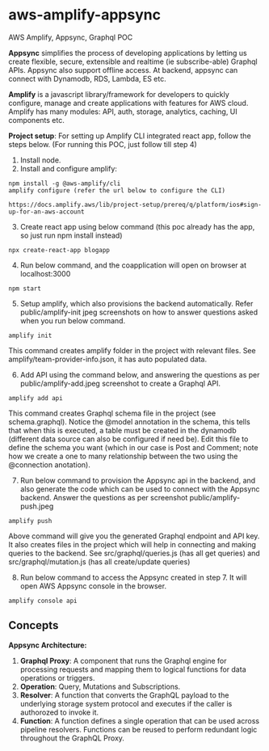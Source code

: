 # aws-amplify-appsync
AWS Amplify, Appsync, Graphql POC

**Appsync** simplifies the process of developing applications by letting us create flexible, secure, extensible and realtime (ie subscribe-able) Graphql APIs. Appsync also support offline access. At backend, appsync can connect with Dynamodb, RDS, Lambda, ES etc.

**Amplify** is a javascript library/framework for developers to quickly configure, manage and create applications with features for AWS cloud. Amplify has many modules: API, auth, storage, analytics, caching, UI components etc. 

**Project setup**:
For setting up Amplify CLI integrated react app, follow the steps below. (For running this POC, just follow till step 4)
1. Install node.
2. Install and configure amplify:
```
npm install -g @aws-amplify/cli
amplify configure (refer the url below to configure the CLI)

https://docs.amplify.aws/lib/project-setup/prereq/q/platform/ios#sign-up-for-an-aws-account

```
3. Create react app using below command (this poc already has the app, so just run npm install instead)
```
npx create-react-app blogapp
```
4. Run below command, and the coapplication will open on browser at localhost:3000
```
npm start
```
5. Setup amplify, which also provisions the backend automatically. Refer public/amplify-init jpeg screenshots on how to answer questions asked when you run below command.
```
amplify init
```
This command creates amplify folder in the project with relevant files. See amplify/team-provider-info.json, it has auto populated data.

6. Add API using the command below, and answering the questions as per public/amplify-add.jpeg screenshot to create a Graphql API.

```
amplify add api
```
This command creates Graphql schema file in the project (see schema.graphql). Notice the @model annotation in the schema, this tells that when this is executed, a table must be created in the dynamodb (different data source can also be configured if need be). Edit this file to define the schema you want (which in our case is Post and Comment; note how we create a one to many relationship between the two using the @connection anotation).

7. Run below command to provision the Appsync api in the backend, and also generate the code which can be used to connect with the Appsync backend. Answer the questions as per screenshot public/amplify-push.jpeg
```
amplify push
```
Above command will give you the generated Graphql endpoint and API key. It also creates files in the project which will help in connecting and making queries to the backend. See src/graphql/queries.js (has all get queries) and src/graphql/mutation.js (has all create/update queries)

8. Run below command to access the Appsync created in step 7. It will open AWS Appsync console in the browser.
```
amplify console api
```

## Concepts

**Appsync Architecture:**
1. **Graphql Proxy**: A component that runs the Graphql engine for processing requests and mapping them to logical functions for data operations or triggers.
2. **Operation**: Query, Mutations and Subscriptions.
3. **Resolver**: A function that converts the GraphQL payload to the underlying storage system protocol and executes if the caller is authorozed to invoke it.
4. **Function**: A function defines a single operation that can be used across pipeline resolvers. Functions can be reused to perform redundant logic throughout the GraphQL Proxy.


